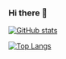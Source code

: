 ### Hi there 👋



[![GitHub stats](https://github-readme-stats.vercel.app/api?username=panandafog&hide_rank=true)](https://github.com/panandafog/github-readme-stats)

[![Top Langs](https://github-readme-stats.vercel.app/api/top-langs/?username=panandafog&hide_progress=true)](https://github.com/panandafog/github-readme-stats)
